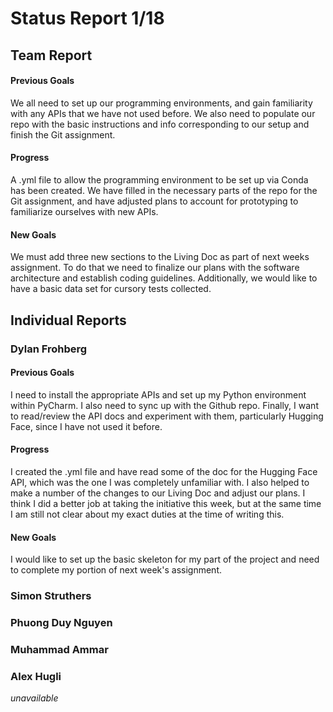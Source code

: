 # Status Report 1/18
## Team Report
#### Previous Goals
We all need to set up our programming environments, and gain familiarity with any APIs that we have not used before. We also need to populate our repo with the basic instructions and info corresponding to our setup and finish the Git assignment.
#### Progress
A .yml file to allow the programming environment to be set up via Conda has been created. We have filled in the necessary parts of the repo for the Git assignment, and have adjusted plans to account for prototyping to familiarize ourselves with new APIs.
#### New Goals
We must add three new sections to the Living Doc as part of next weeks assignment. To do that we need to finalize our plans with the software architecture and establish coding guidelines. Additionally, we would like to have a basic data set for cursory tests collected. 

## Individual Reports
### Dylan Frohberg
#### Previous Goals
I need to install the appropriate APIs and set up my Python environment within PyCharm. I also need to sync up with the Github repo. Finally, I want to read/review the API docs and experiment with them, particularly Hugging Face, since I have not used it before.
#### Progress
I created the .yml file and have read some of the doc for the Hugging Face API, which was the one I was completely unfamiliar with. I also helped to make a number of the changes to our Living Doc and adjust our plans. I think I did a better job at taking the initiative this week, but at the same time I am still not clear about my exact duties at the time of writing this.
#### New Goals
I would like to set up the basic skeleton for my part of the project and need to complete my portion of next week's assignment.
### Simon Struthers

### Phuong Duy Nguyen

### Muhammad Ammar

### Alex Hugli
*unavailable*

